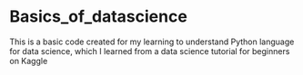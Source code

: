 # Basics_of_datascience

This is a basic code created for my learning to understand Python language for data science, which I learned from a data science tutorial for beginners on Kaggle
